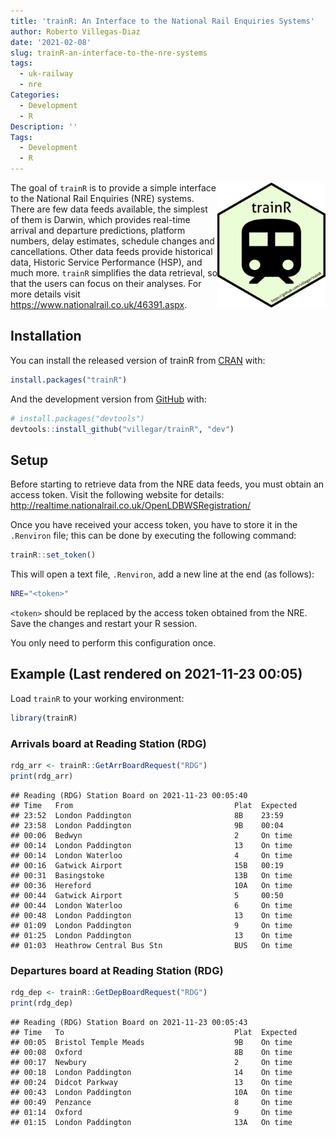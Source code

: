 ```yaml
---
title: 'trainR: An Interface to the National Rail Enquiries Systems'
author: Roberto Villegas-Diaz
date: '2021-02-08'
slug: trainR-an-interface-to-the-nre-systems
tags:
  - uk-railway
  - nre
Categories:
  - Development
  - R
Description: ''
Tags:
  - Development
  - R
---
```


<img src="https://raw.githubusercontent.com/villegar/trainR/main/inst/images/logo.png" alt="logo" align="right" height=200px/>

The goal of `trainR` is to provide a simple interface to the 
National Rail Enquiries (NRE) systems. There are few data feeds 
available, the simplest of them is Darwin, which provides real-time 
arrival and departure predictions, platform numbers, delay estimates, 
schedule changes and cancellations. Other data feeds provide historical 
data, Historic Service Performance (HSP), and much more. `trainR` 
simplifies the data retrieval, so that the users can focus on their 
analyses. For more details visit 
https://www.nationalrail.co.uk/46391.aspx.

## Installation

You can install the released version of trainR from [CRAN](https://CRAN.R-project.org) with:

``` r
install.packages("trainR")
```

And the development version from [GitHub](https://github.com/) with:

``` r
# install.packages("devtools")
devtools::install_github("villegar/trainR", "dev")
```

## Setup
Before starting to retrieve data from the NRE data feeds, you must obtain an access token. 
Visit the following website for details: http://realtime.nationalrail.co.uk/OpenLDBWSRegistration/

Once you have received your access token, you have to store it in the `.Renviron` file; this can be 
done by executing the following command:


```r
trainR::set_token()
```

This will open a text file, `.Renviron`, add a new line at the end (as follows):

```bash
NRE="<token>"
```

`<token>` should be replaced by the access token obtained from the NRE. Save the changes and restart 
your R session.

You only need to perform this configuration once.

## Example (Last rendered on 2021-11-23 00:05)

Load `trainR` to your working environment:

```r
library(trainR)
```

### Arrivals board at Reading Station (RDG)


```r
rdg_arr <- trainR::GetArrBoardRequest("RDG")
print(rdg_arr)
```

```
## Reading (RDG) Station Board on 2021-11-23 00:05:40
## Time   From                                    Plat  Expected
## 23:52  London Paddington                       8B    23:59
## 23:58  London Paddington                       9B    00:04
## 00:06  Bedwyn                                  2     On time
## 00:14  London Paddington                       13    On time
## 00:14  London Waterloo                         4     On time
## 00:16  Gatwick Airport                         15B   00:19
## 00:31  Basingstoke                             13B   On time
## 00:36  Hereford                                10A   On time
## 00:44  Gatwick Airport                         5     00:50
## 00:44  London Waterloo                         6     On time
## 00:48  London Paddington                       13    On time
## 01:09  London Paddington                       9     On time
## 01:25  London Paddington                       13    On time
## 01:03  Heathrow Central Bus Stn                BUS   On time
```

### Departures board at Reading Station (RDG)


```r
rdg_dep <- trainR::GetDepBoardRequest("RDG")
print(rdg_dep)
```

```
## Reading (RDG) Station Board on 2021-11-23 00:05:43
## Time   To                                      Plat  Expected
## 00:05  Bristol Temple Meads                    9B    On time
## 00:08  Oxford                                  8B    On time
## 00:17  Newbury                                 2     On time
## 00:18  London Paddington                       14    On time
## 00:24  Didcot Parkway                          13    On time
## 00:43  London Paddington                       10A   On time
## 00:49  Penzance                                8     On time
## 01:14  Oxford                                  9     On time
## 01:15  London Paddington                       13A   On time
```
